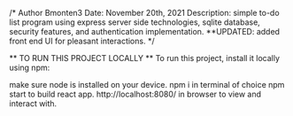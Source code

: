 /*
Author Bmonten3
Date: November 20th, 2021
Description: simple to-do list program using express server side technologies, sqlite database, security features, and authentication implementation.
**UPDATED: added front end UI for pleasant interactions.
*/

** TO RUN THIS PROJECT LOCALLY ** To run this project, install it locally using npm:

make sure node is installed on your device.
npm i in terminal of choice
npm start to build react app.
http://localhost:8080/ in browser to view and interact with.